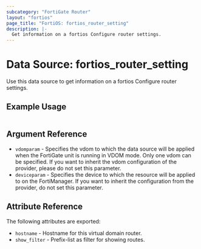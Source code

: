```yaml
---
subcategory: "FortiGate Router"
layout: "fortios"
page_title: "FortiOS: fortios_router_setting"
description: |-
  Get information on a fortios Configure router settings.
---
```


# Data Source: fortios_router_setting
Use this data source to get information on a fortios Configure router settings.


## Example Usage

```hcl

```

## Argument Reference

* `vdomparam` - Specifies the vdom to which the data source will be applied when the FortiGate unit is running in VDOM mode. Only one vdom can be specified. If you want to inherit the vdom configuration of the provider, please do not set this parameter.
* `deviceparam` - Specifies the device to which the resource will be applied to on the FortiManager. If you want to inherit the configuration from the provider, do not set this parameter.

## Attribute Reference

The following attributes are exported:

* `hostname` - Hostname for this virtual domain router.
* `show_filter` - Prefix-list as filter for showing routes.
